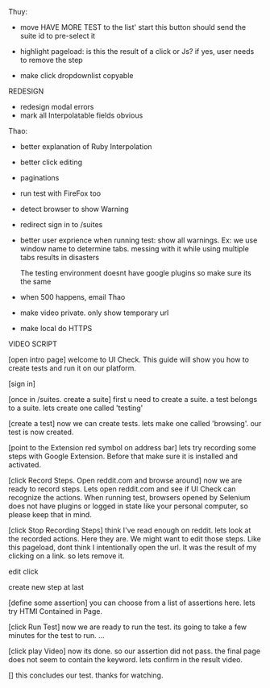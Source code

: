 Thuy:
- move HAVE MORE TEST to the list' start
    this button should send the suite id to pre-select it
    
- highlight pageload: is this the result of a click or Js? if yes, user needs to remove the step
- make click dropdownlist copyable



REDESIGN
- redesign modal errors
- mark all Interpolatable fields obvious



Thao:
- better explanation of Ruby Interpolation

- better click editing
- paginations
- run test with FireFox too
- detect browser to show Warning
- redirect sign in to /suites
- better user exprience when running test: show all warnings. Ex: we use window name to determine tabs. messing with it while using multiple tabs results in disasters

    The testing environment doesnt have google plugins so make sure its the same

- when 500 happens, email Thao
- make video private. only show temporary url
- make local do HTTPS




VIDEO SCRIPT

[open intro page]
welcome to UI Check. This guide will show you how to create tests and run it on our platform.

[sign in]

[once in /suites. create a suite]
first u need to create a suite. a test belongs to a suite. lets create one called 'testing'

[create a test]
now we can create tests. lets make one called 'browsing'. our test is now created. 

[point to the Extension red symbol on address bar]
lets try recording some steps with Google Extension. Before that make sure it is installed and activated. 

[click Record Steps. Open reddit.com and browse around]
now we are ready to record steps. Lets open reddit.com and see if UI Check can recognize the actions. When running test, browsers opened by Selenium does not have plugins or logged in state like your personal computer, so please keep that in mind.

[click Stop Recording Steps]
think I've read enough on reddit. lets look at the recorded actions. Here they are. We might want to edit those steps. Like this pageload, dont think I intentionally open the url. It was the result of my clicking on a link. so lets remove it.

edit click

create new step at last

[define some assertion]
you can choose from a list of assertions here. lets try HTMl Contained in Page. 

[click Run Test]
now we are ready to run the test. its going to take a few minutes for the test to run. ...

[click play Video]
now its done. so our assertion did not pass. the final page does not seem to contain the keyword. lets confirm in the result video.

[]
this concludes our test. thanks for watching.

